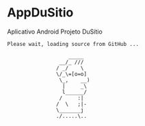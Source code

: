 # AppDuSitio
Aplicativo Android Projeto DuSítio


    Please wait, loading source from GitHub ...
 
                        _____
                     __/_ ///
                    / _/    \
                    \/_\=[o=o]
                     \_,    __)
                      |     _\
                      l______/
                     /     :|
                    /  \   ;|-
                    \_______j
                    ./.....\..
 
 
